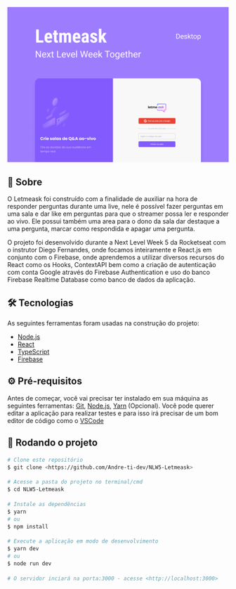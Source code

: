 [![CAPA](https://raw.githubusercontent.com/Andre-ti-dev/NLW5-Letmeask/main/capa.png)]()

## 💎 Sobre

O Letmeask foi construído com a finalidade de auxiliar na hora de responder perguntas durante uma live, nele é possível
fazer perguntas em uma sala e dar like em perguntas para que o streamer possa ler e responder ao vivo.
Ele possui também uma area para o dono da sala dar destaque a uma pergunta, marcar como respondida e apagar uma pergunta.

O projeto foi desenvolvido durante a Next Level Week 5 da Rocketseat com o instrutor Diego Fernandes, onde focamos inteiramente e React.js em conjunto com o Firebase, onde aprendemos a utilizar diversos recursos do React como os Hooks,
ContextAPI bem como a criação de autenticação com conta Google através do Firebase Authentication e uso do banco Firebase Realtime Database como banco de dados da aplicação.

## 🛠 Tecnologias

As seguintes ferramentas foram usadas na construção do projeto:

- [Node.js](https://nodejs.org/en/)
- [React](https://pt-br.reactjs.org/)
- [TypeScript](https://www.typescriptlang.org/)
- [Firebase](https://firebase.google.com/)

## ⚙ Pré-requisitos

Antes de começar, você vai precisar ter instalado em sua máquina as seguintes ferramentas:
[Git](https://git-scm.com), [Node.js](https://nodejs.org/en/), [Yarn](https://yarnpkg.com/) (Opcional).
Você pode querer editar a aplicação para realizar testes e para isso irá precisar de um bom editor de código como o [VSCode](https://code.visualstudio.com/)

## 🚀 Rodando o projeto

```bash
# Clone este repositório
$ git clone <https://github.com/Andre-ti-dev/NLW5-Letmeask>

# Acesse a pasta do projeto no terminal/cmd
$ cd NLW5-Letmeask

# Instale as dependências
$ yarn
# ou
$ npm install

# Execute a aplicação em modo de desenvolvimento
$ yarn dev
# ou
$ node run dev

# O servidor inciará na porta:3000 - acesse <http://localhost:3000>
```
